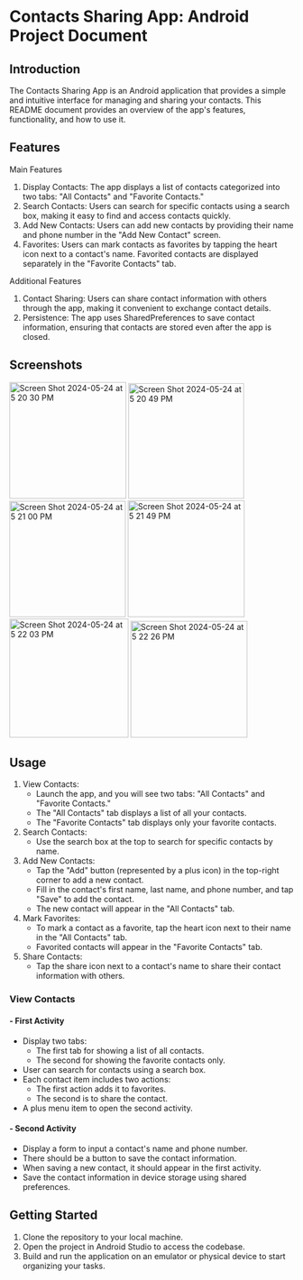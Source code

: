 # Contacts Sharing App: Android Project Document

## Introduction
The Contacts Sharing App is an Android application that provides a simple and intuitive interface for managing and sharing your contacts. This README document provides an overview of the app's features, functionality, and how to use it.

## Features
Main Features
1. Display Contacts: The app displays a list of contacts categorized into two tabs: "All Contacts" and "Favorite Contacts."
2. Search Contacts: Users can search for specific contacts using a search box, making it easy to find and access contacts quickly.
3. Add New Contacts: Users can add new contacts by providing their name and phone number in the "Add New Contact" screen.
4. Favorites: Users can mark contacts as favorites by tapping the heart icon next to a contact's name. Favorited contacts are displayed separately in the "Favorite Contacts" tab.

Additional Features
1. Contact Sharing: Users can share contact information with others through the app, making it convenient to exchange contact details.
2. Persistence: The app uses SharedPreferences to save contact information, ensuring that contacts are stored even after the app is closed.


## Screenshots
<img width="207" alt="Screen Shot 2024-05-24 at 5 20 30 PM" src="https://github.com/Ibtihaj7/ContactsShareApp/assets/92644947/fe078f64-0eca-4cc1-ab7f-ccf7dc2a37d9">
<img width="205" alt="Screen Shot 2024-05-24 at 5 20 49 PM" src="https://github.com/Ibtihaj7/ContactsShareApp/assets/92644947/ea051e11-dd1a-40c0-9e9d-384165e5a487">
<img width="206" alt="Screen Shot 2024-05-24 at 5 21 00 PM" src="https://github.com/Ibtihaj7/ContactsShareApp/assets/92644947/7f89a568-6828-41a1-8119-ebaab5088605">
<img width="207" alt="Screen Shot 2024-05-24 at 5 21 49 PM" src="https://github.com/Ibtihaj7/ContactsShareApp/assets/92644947/4b8c665e-77a0-4d67-8727-bb89fbfd323d">
<img width="211" alt="Screen Shot 2024-05-24 at 5 22 03 PM" src="https://github.com/Ibtihaj7/ContactsShareApp/assets/92644947/dbcc2f9b-8688-4b51-a49b-40f2b279e7e5">
<img width="207" alt="Screen Shot 2024-05-24 at 5 22 26 PM" src="https://github.com/Ibtihaj7/ContactsShareApp/assets/92644947/2bdea87b-1f54-4835-85fc-7c80d012ffa2">  

## Usage
1. View Contacts:
   - Launch the app, and you will see two tabs: "All Contacts" and "Favorite Contacts."
   - The "All Contacts" tab displays a list of all your contacts.
   - The "Favorite Contacts" tab displays only your favorite contacts.
2. Search Contacts:
   - Use the search box at the top to search for specific contacts by name.
3. Add New Contacts:
   - Tap the "Add" button (represented by a plus icon) in the top-right corner to add a new contact.
   - Fill in the contact's first name, last name, and phone number, and tap "Save" to add the contact.
   - The new contact will appear in the "All Contacts" tab.
4. Mark Favorites:
   - To mark a contact as a favorite, tap the heart icon next to their name in the "All Contacts" tab.
   - Favorited contacts will appear in the "Favorite Contacts" tab.
5. Share Contacts:
   - Tap the share icon next to a contact's name to share their contact information with others.
     
### View Contacts
#### - First Activity
- Display two tabs: 
  - The first tab for showing a list of all contacts.
  - The second for showing the favorite contacts only.
- User can search for contacts using a search box.
- Each contact item includes two actions:
  - The first action adds it to favorites.
  - The second is to share the contact.
- A plus menu item to open the second activity.

#### - Second Activity
- Display a form to input a contact's name and phone number.
- There should be a button to save the contact information.
- When saving a new contact, it should appear in the first activity.
- Save the contact information in device storage using shared preferences.

## Getting Started
1. Clone the repository to your local machine.
2. Open the project in Android Studio to access the codebase.
3. Build and run the application on an emulator or physical device to start organizing your tasks.  
